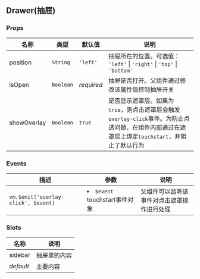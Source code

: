 Drawer(抽屉)
-
### <a name="props">Props</a>
|名称|类型|默认值|说明|
|---|---|---|---|
|position|`String`|`'left'`|抽屉所在的位置。可选值： `'left'` \| `'right'` \| `'top'` \| `'bottom'`|
|isOpen|`Boolean`|<i>required</i>|抽屉是否打开。父组件通过修改该属性值控制抽屉开关|
|showOverlay|`Boolean`|`true`|是否显示遮罩层。如果为`true`，则点击遮罩层会触发`overlay-click`事件。为防止点透问题，在组件内部通过在遮罩层上绑定`touchstart`，并阻止了默认行为

### <a name="events">Events</a>
|描述|参数|说明|
|---|---|---|
|`vm.$emit('overlay-click', $event)`|<li>`$event` touchstart事件对象|父组件可以监听该事件对点击遮罩操作进行处理|

### <a name="slots">Slots</a>
|名称|说明|
|---|---|
|sidebar|抽屉里的内容|
|*default*|主要内容|
